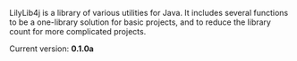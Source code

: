 <p>LilyLib4j is a library of various utilities for Java. It includes several functions to be a one-library solution for basic projects, and to reduce the library count for more complicated projects.</p>
<p>Current version: <strong>0.1.0a</strong></p>
